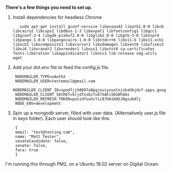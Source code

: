 **There's a few things you need to set up.**

1) Install dependencies for headless Chrome
         
          sudo apt-get install gconf-service libasound2 libatk1.0-0 libc6 libcairo2 libcups2 libdbus-1-3 libexpat1 libfontconfig1 libgcc1 libgconf-2-4 libgdk-pixbuf2.0-0 libglib2.0-0 libgtk-3-0 libnspr4 libpango-1.0-0 libpangocairo-1.0-0 libstdc++6 libx11-6 libx11-xcb1 libxcb1 libxcomposite1 libxcursor1 libxdamage1 libxext6 libxfixes3 libxi6 libxrandr2 libxrender1 libxss1 libxtst6 ca-certificates fonts-liberation libappindicator1 libnss3 lsb-release xdg-utils wget
  
2) Add your dot.env file to feed the config.js file.

        NODEMAILER_TYPE=oAuth2
        NODEMAILER_USER=testemail@gmail.com
        NODEMAILER_CLIENT_ID=spodfjih0897a0pqjouiysuolnjskahbjdvf.apps.googleusercontent.com
        NODEMAILER_CLIENT_SECRET=kljdfnsbifuk7SAFi56SDhdms
        NODEMAILER_REFRESH_TOKEN=posidfouhiYii87b6iKASJ8giubdlj
        NODE_ENV=development

3) Spin up a mongodb server, filled with user data. (Alternatively user.js file in keys folder). Each user should look like this:

        {
        email: "test@testing.com",
        name: "Matt Tester",
        senateCandidate: false,
        senate: false,
        fara: true
        }
        
I'm running this through PM2, on a Ubuntu 18.02 server on Digital Ocean.
